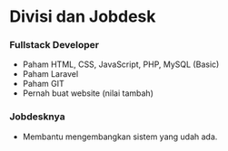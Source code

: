 # Divisi dan Jobdesk

### Fullstack Developer
- Paham HTML, CSS, JavaScript, PHP, MySQL (Basic)
- Paham Laravel
- Paham GIT
- Pernah buat website (nilai tambah)

###  Jobdesknya
- Membantu mengembangkan sistem yang udah ada.
